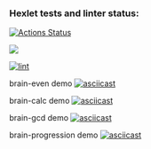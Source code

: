 ### Hexlet tests and linter status:
[![Actions Status](https://github.com/alex-vo/frontend-project-lvl1/workflows/hexlet-check/badge.svg)](https://github.com/alex-vo/frontend-project-lvl1/actions)

<a href="https://codeclimate.com/github/codeclimate/codeclimate/maintainability"><img src="https://api.codeclimate.com/v1/badges/a99a88d28ad37a79dbf6/maintainability" /></a>

[![lint](https://github.com/alex-vo/frontend-project-lvl1/actions/workflows/main.yml/badge.svg)](https://github.com/alex-vo/frontend-project-lvl1/actions/workflows/main.yml)

brain-even demo
[![asciicast](https://asciinema.org/a/YpRFZCwX7qD6LeGbjoGnKMXui.svg)](https://asciinema.org/a/YpRFZCwX7qD6LeGbjoGnKMXui)

brain-calc demo
[![asciicast](https://asciinema.org/a/435702.svg)](https://asciinema.org/a/435702)

brain-gcd demo
[![asciicast](https://asciinema.org/a/435709.svg)](https://asciinema.org/a/435709)

brain-progression demo
[![asciicast](https://asciinema.org/a/435711.svg)](https://asciinema.org/a/435711)